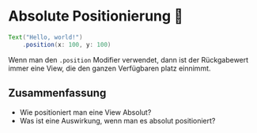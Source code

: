 # Absolute Positionierung 📍

```java
Text("Hello, world!")
    .position(x: 100, y: 100)
```

Wenn man den `.position` Modifier verwendet, dann ist der Rückgabewert immer eine View, die den ganzen Verfügbaren platz einnimmt.

## Zusammenfassung
- Wie positioniert man eine View Absolut?
- Was ist eine Auswirkung, wenn man es absolut positioniert?
